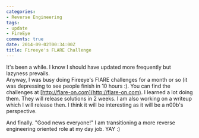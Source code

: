 ```yaml
---
categories:
- Reverse Engineering
tags:
- update
- FireEye
comments: true
date: 2014-09-02T00:34:00Z
title: Fireeye's FLARE Challenge
---
```


It's been a while. I know I should have updated more frequently but lazyness prevails.  
Anyway, I was busy doing Fireeye's FlARE challenges for a month or so (it was depressing to see people finish in 10 hours :\). You can find the challenges at [http://flare-on.com](http://flare-on.com). I learned a lot doing them. They will release solutions in 2 weeks. I am also working on a writeup which I will release then. I think it will be interesting as it will be a n00b's perspective.

And finally. "Good news everyone!" I am transitioning a more reverse engineering oriented role at my day job. YAY :)
